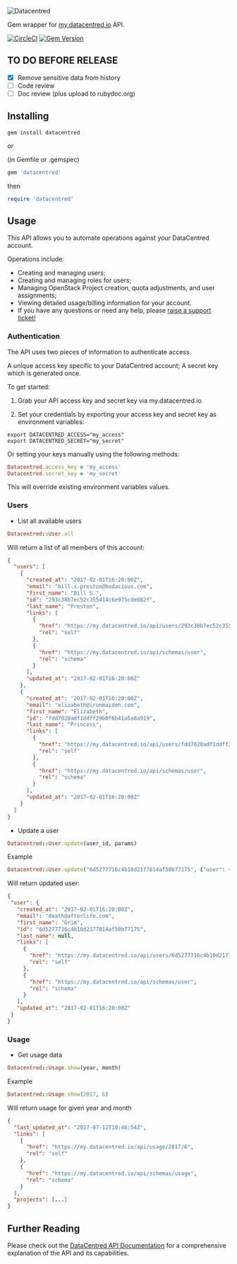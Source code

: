 ![Datacentred](https://assets-cdn.datacentred.io/assets/DC_Mono_B-903aac5ca4f5c6887193d880dbd1196deb8a978027eef5cb32de78b66d085935.png)

Gem wrapper for [my.datacentred.io](https://my.datacentred.io) API.

[![CircleCI](https://circleci.com/gh/datacentred/datacentred-api-ruby.svg?style=svg&circle-token=c284db6421742dcfe8c50f52945c31d9b976effb)](https://circleci.com/gh/datacentred/datacentred-api-ruby)
[![Gem Version](https://badge.fury.io/rb/datacentred.png)](http://badge.fury.io/rb/keybase-core)

## TO DO BEFORE RELEASE

* [x] Remove sensitive data from history
* [ ] Code review
* [ ] Doc review (plus upload to rubydoc.org)

## Installing

```
gem install datacentred
```

or

(in Gemfile or .gemspec)
```ruby
gem 'datacentred'
```

then

```ruby
require 'datacentred'
```

## Usage

This API allows you to automate operations against your DataCentred account.

Operations include:

* Creating and managing users;
* Creating and managing roles for users;
* Managing OpenStack Project creation, quota adjustments, and user assignments;
* Viewing detailed usage/billing information for your account.
* If you have any questions or need any help, please [raise a support ticket!](https://my.datacentred.io/account/tickets)


### Authentication

The API uses two pieces of information to authenticate access.

A unique access key specific to your DataCentred account;
A secret key which is generated once.

To get started:

1. Grab your API access key and secret key via my.datacentred.io

<!--  Image example -->

2. Set your credentials by exporting your access key and secret key as environment variables:

```
export DATACENTRED_ACCESS="my_access"
export DATACENTRED_SECRET="my_secret"
```

Or setting your keys manually using the following methods:

```ruby
Datacentred.access_key = 'my_access'
Datacentred.secret_key = 'my_secret'
```

This will override existing environment variables values.


### Users

  * List all available users

```ruby
Datacentred::User.all
```

Will return a list of all members of this account:

```json
{
  "users": [
    {
      "created_at": "2017-02-01T16:20:00Z",
      "email": "bill.s.preston@bodacious.com",
      "first_name": "Bill S.",
      "id": "293c38b7ec52c355414c6e975cde882f",
      "last_name": "Preston",
      "links": [
        {
          "href": "https://my.datacentred.io/api/users/293c38b7ec52c355414c6e975cde882f",
          "rel": "self"
        },
        {
          "href": "https://my.datacentred.io/api/schemas/user",
          "rel": "schema"
        }
      ],
      "updated_at": "2017-02-01T16:20:00Z"
    },
    {
      "created_at": "2017-02-01T16:20:00Z",
      "email": "elizabeth@ironmaiden.com",
      "first_name": "Elizabeth",
      "id": "fdd7020adf1ddff29b0f6b41a5a8a919",
      "last_name": "Princess",
      "links": [
        {
          "href": "https://my.datacentred.io/api/users/fdd7020adf1ddff29b0f6b41a5a8a919",
          "rel": "self"
        },
        {
          "href": "https://my.datacentred.io/api/schemas/user",
          "rel": "schema"
        }
      ],
      "updated_at": "2017-02-01T16:20:00Z"
    }
  ]
}
```


* Update a user

```ruby
Datacentred::User.update(user_id, params)
```

  Example

```ruby
Datacentred::User.update("6d5277716c4b10d2177814af50b77175", {"user": {"first_name": "Grim"}})
```

Will return updated user:

```json
{
 "user": {
   "created_at": "2017-02-01T16:20:00Z",
   "email": "death@afterlife.com",
   "first_name": "Grim",
   "id": "6d5277716c4b10d2177814af50b77175",
   "last_name": null,
   "links": [
     {
       "href": "https://my.datacentred.io/api/users/6d5277716c4b10d2177814af50b77175",
       "rel": "self"
     },
     {
       "href": "https://my.datacentred.io/api/schemas/user",
       "rel": "schema"
     }
   ],
   "updated_at": "2017-02-01T16:20:00Z"
 }
}
```

### Usage

* Get usage data

```ruby
Datacentred::Usage.show(year, month)
```

  Example

```ruby
Datacentred::Usage.show(2017, 6)
```

Will return usage for given year and month

```json
{
  "last_updated_at": "2017-07-12T10:46:54Z",
  "links": [
    {
      "href": "https://my.datacentred.io/api/usage/2017/6",
      "rel": "self"
    },
    {
      "href": "https://my.datacentred.io/api/schemas/usage",
      "rel": "schema"
    }
  ],
  "projects": [...]
}
```

## Further Reading

Please check out the [DataCentred API Documentation](https://my.datacentred.io/api/docs/v1) for a comprehensive explanation of the API and its capabilities.
